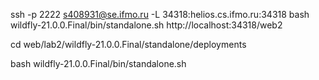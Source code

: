 ssh -p 2222 s408931@se.ifmo.ru -L 34318:helios.cs.ifmo.ru:34318
bash wildfly-21.0.0.Final/bin/standalone.sh
http://localhost:34318/web2

cd web/lab2/wildfly-21.0.0.Final/standalone/deployments



bash wildfly-21.0.0.Final/bin/standalone.sh